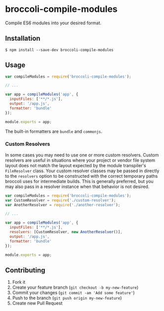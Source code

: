 # broccoli-compile-modules

Compile ES6 modules into your desired format.

## Installation

```
$ npm install --save-dev broccoli-compile-modules
```

## Usage

```js
var compileModules = require('broccoli-compile-modules');

// ...

var app = compileModules('app', {
  inputFiles: ['**/*.js'],
  output: '/app.js',
  formatter: 'bundle'
});

module.exports = app;
```

The built-in formatters are `bundle` and `commonjs`.

### Custom Resolvers

In some cases you may need to use one or more custom resolvers. Custom resolvers
are useful in situations where your project or vendor file system layout does
not match the layout expected by the module transpiler's `FileResolver` class.
Your custom resolver classes may be passed in directly to the `resolvers` option
to be constructed with the correct temporary paths broccoli uses for
intermediate builds. This is generally preferred, but you may also pass in a
resolver instance when that behavior is not desired.

```js
var compileModules = require('broccoli-compile-modules');
var CustomResolver = require('./custom-resolver');
var AnotherResolver = require('./another-resolver');

// ...

var app = compileModules('app', {
  inputFiles: ['**/*.js'],
  resolvers: [CustomResolver, new AnotherResolver()],
  output: '/app.js',
  formatter: 'bundle'
});

module.exports = app;
```

## Contributing

1. Fork it
2. Create your feature branch (`git checkout -b my-new-feature`)
3. Commit your changes (`git commit -am 'Add some feature'`)
4. Push to the branch (`git push origin my-new-feature`)
5. Create new Pull Request
